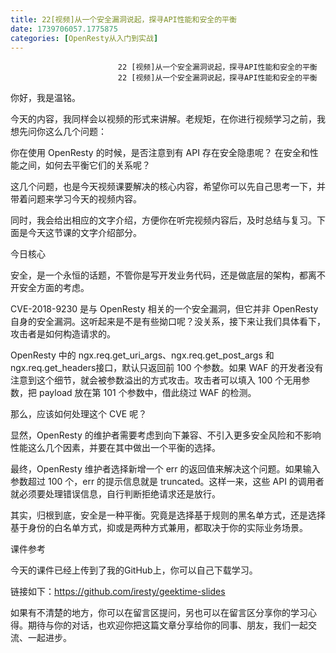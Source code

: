 ```yaml
---
title: 22[视频]从一个安全漏洞说起，探寻API性能和安全的平衡
date: 1739706057.1775875
categories: [OpenResty从入门到实战]
---
```

                            22 [视频]从一个安全漏洞说起，探寻API性能和安全的平衡
                            22 [视频]从一个安全漏洞说起，探寻API性能和安全的平衡

你好，我是温铭。

今天的内容，我同样会以视频的形式来讲解。老规矩，在你进行视频学习之前，我想先问你这么几个问题：


你在使用 OpenResty 的时候，是否注意到有 API 存在安全隐患呢？
在安全和性能之间，如何去平衡它们的关系呢？


这几个问题，也是今天视频课要解决的核心内容，希望你可以先自己思考一下，并带着问题来学习今天的视频内容。

同时，我会给出相应的文字介绍，方便你在听完视频内容后，及时总结与复习。下面是今天这节课的文字介绍部分。

今日核心

安全，是一个永恒的话题，不管你是写开发业务代码，还是做底层的架构，都离不开安全方面的考虑。

CVE-2018-9230 是与 OpenResty 相关的一个安全漏洞，但它并非 OpenResty 自身的安全漏洞。这听起来是不是有些拗口呢？没关系，接下来让我们具体看下，攻击者是如何构造请求的。

OpenResty 中的 ngx.req.get_uri_args、ngx.req.get_post_args 和 ngx.req.get_headers接口，默认只返回前 100 个参数。如果 WAF 的开发者没有注意到这个细节，就会被参数溢出的方式攻击。攻击者可以填入 100 个无用参数，把 payload 放在第 101 个参数中，借此绕过 WAF 的检测。

那么，应该如何处理这个 CVE 呢？

显然，OpenResty 的维护者需要考虑到向下兼容、不引入更多安全风险和不影响性能这么几个因素，并要在其中做出一个平衡的选择。

最终，OpenResty 维护者选择新增一个 err 的返回值来解决这个问题。如果输入参数超过 100 个，err 的提示信息就是 truncated。这样一来，这些 API 的调用者就必须要处理错误信息，自行判断拒绝请求还是放行。

其实，归根到底，安全是一种平衡。究竟是选择基于规则的黑名单方式，还是选择基于身份的白名单方式，抑或是两种方式兼用，都取决于你的实际业务场景。

课件参考

今天的课件已经上传到了我的GitHub上，你可以自己下载学习。

链接如下：https://github.com/iresty/geektime-slides

如果有不清楚的地方，你可以在留言区提问，另也可以在留言区分享你的学习心得。期待与你的对话，也欢迎你把这篇文章分享给你的同事、朋友，我们一起交流、一起进步。

                        
                        
                            